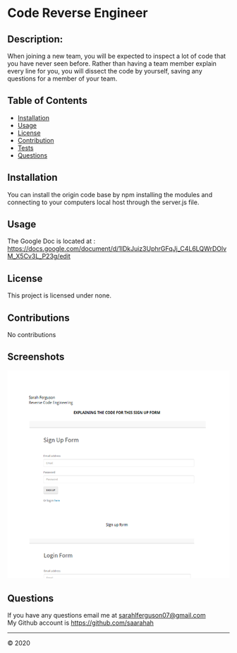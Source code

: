 # Code Reverse Engineer

  ## Description: 
  
When joining a new team, you will be expected to inspect a lot of code that you have never seen before. Rather than having a team member explain every line for you, you will dissect the code by yourself, saving any questions for a member of your team.
  
  
  ## Table of Contents 
  
  * [Installation](#installation) 
  * [Usage](#usage)
  * [License](#license)
  * [Contribution](#contributions)
  * [Tests](#tests)
  * [Questions](#questions)

  
  
## Installation
  
You can install the origin code base by npm installing the modules and connecting to your computers local host through the server.js file. 
  
  
## Usage 
  
The Google Doc is located at : https://docs.google.com/document/d/1lDkJuiz3UphrGFqJj_C4L6LQWrDOlvM_X5Cv3L_P23g/edit
  
  
 ## License
  
This project is licensed under none.
  

## Contributions
  
No contributions
  
## Screenshots

![image](images/screenshot.PNG)
<br/>
 ## Questions

 If you have any questions email me at sarahlferguson07@gmail.com
 <br/>
 My Github account is https://github.com/saarahah
  
  
  ---
  © 2020